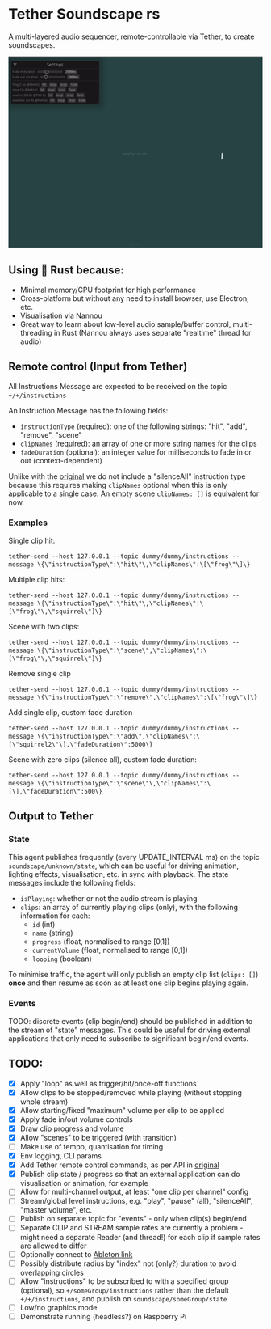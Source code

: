 # Tether Soundscape rs

A multi-layered audio sequencer, remote-controllable via Tether, to create soundscapes.

![screenshot animation](./soundscape.gif)

## Using 🦀 Rust because:
- Minimal memory/CPU footprint for high performance
- Cross-platform but without any need to install browser, use Electron, etc.
- Visualisation via Nannou
- Great way to learn about low-level audio sample/buffer control, multi-threading in Rust (Nannou always uses separate "realtime" thread for audio)

## Remote control (Input from Tether)

All Instructions Message are expected to be received on the topic `+/+/instructions`

An Instruction Message has the following fields:
- `instructionType` (required): one of the following strings: "hit", "add", "remove", "scene"
- `clipNames` (required): an array of one or more string names for the clips
- `fadeDuration` (optional): an integer value for milliseconds to fade in or out (context-dependent)

Unlike with the [original](https://github.com/RandomStudio/tether-soundscape) we do not include a "silenceAll" instruction type because this requires making `clipNames` optional when this is only applicable to a single case. An empty scene `clipNames: []` is equivalent for now.

### Examples

Single clip hit:
```
tether-send --host 127.0.0.1 --topic dummy/dummy/instructions --message \{\"instructionType\":\"hit\"\,\"clipNames\":\[\"frog\"\]\}
```

Multiple clip hits:
```
tether-send --host 127.0.0.1 --topic dummy/dummy/instructions --message \{\"instructionType\":\"hit\"\,\"clipNames\":\[\"frog\"\,\"squirrel\"]\}
```

Scene with two clips:
```
tether-send --host 127.0.0.1 --topic dummy/dummy/instructions --message \{\"instructionType\":\"scene\",\"clipNames\":\[\"frog\"\,\"squirrel\"]\}
```

Remove single clip
```
tether-send --host 127.0.0.1 --topic dummy/dummy/instructions --message \{\"instructionType\":\"remove\",\"clipNames\":\[\"frog\"\]\}
```

Add single clip, custom fade duration
```
tether-send --host 127.0.0.1 --topic dummy/dummy/instructions --message \{\"instructionType\":\"add\",\"clipNames\":\[\"squirrel2\"\],\"fadeDuration\":5000\}
```

Scene with zero clips (silence all), custom fade duration:
```
tether-send --host 127.0.0.1 --topic dummy/dummy/instructions --message \{\"instructionType\":\"scene\"\,\"clipNames\":\[\],\"fadeDuration\":500\}
```

## Output to Tether

### State
This agent publishes frequently (every UPDATE_INTERVAL ms) on the topic `soundscape/unknown/state`, which can be useful for driving animation, lighting effects, visualisation, etc. in sync with playback. The state messages include the following fields:

- `isPlaying`: whether or not the audio stream is playing
- `clips`: an array of currently playing clips (only), with the following information for each:
  - `id` (int)
  - `name` (string)
  - `progress` (float, normalised to range [0,1])
  - `currentVolume` (float, normalised to range [0,1])
  - `looping` (boolean)

To minimise traffic, the agent will only publish an empty clip list (`clips: []`) **once** and then resume as soon as at least one clip begins playing again.

### Events
TODO: discrete events (clip begin/end) should be published in addition to the stream of "state" messages. This could be useful for driving external applications that only need to subscribe to significant begin/end events.


## TODO:
- [x] Apply "loop" as well as trigger/hit/once-off functions
- [x] Allow clips to be stopped/removed while playing (without stopping whole stream)
- [x] Allow starting/fixed "maximum" volume per clip to be applied
- [x] Apply fade in/out volume controls
- [x] Draw clip progress and volume
- [x] Allow "scenes" to be triggered (with transition)
- [ ] Make use of tempo, quantisation for timing
- [x] Env logging, CLI params
- [x] Add Tether remote control commands, as per API in [original](https://github.com/RandomStudio/tether-soundscape)
- [x] Publish clip state / progress so that an external application can do visualisation or animation, for example
- [ ] Allow for multi-channel output, at least "one clip per channel" config
- [ ] Stream/global level instructions, e.g. "play", "pause" (all), "silenceAll", "master volume", etc.
- [ ] Publish on separate topic for "events" - only when clip(s) begin/end
- [ ] Separate CLIP and STREAM sample rates are currently a problem - might need a separate Reader (and thread!) for each clip if sample rates are allowed to differ
- [ ] Optionally connect to [Ableton link](https://docs.rs/ableton-link/latest/ableton_link/)
- [ ] Possibly distribute radius by "index" not (only?) duration to avoid overlapping circles
- [ ] Allow "instructions" to be subscribed to with a specified group (optional), so `+/someGroup/instructions` rather than the default `+/+/instructions`, and publish on `soundscape/someGroup/state` 
- [ ] Low/no graphics mode
- [ ] Demonstrate running (headless?) on Raspberry Pi
